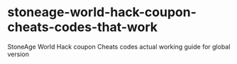 # stoneage-world-hack-coupon-cheats-codes-that-work
StoneAge World Hack coupon Cheats codes actual working guide for global version
